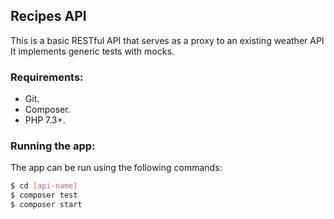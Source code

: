 
## Recipes API
This is a basic RESTful API that serves as a proxy to an existing weather API
It implements generic tests with mocks.

### Requirements:

- Git.
- Composer.
- PHP 7.3+.

### Running the app:

The app can be run using the following commands:

```bash
$ cd [api-name]
$ composer test
$ composer start
```
